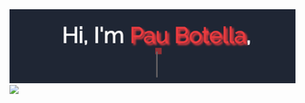 <img src="https://github.com/PauBotella/PauBotella/blob/main/Profile.gif"/>

<img height="180em" src="https://github-readme-stats.vercel.app/api/top-langs/ username=PauBotella&layout=compact&langs_count=7&theme=merko"/>
<!--
**PauBotella/PauBotella** is a ✨ _special_ ✨ repository because its `README.md` (this file) appears on your GitHub profile.

Here are some ideas to get you started:

- 🔭 I’m currently working on ...
- 🌱 I’m currently learning ...
- 👯 I’m looking to collaborate on ...
- 🤔 I’m looking for help with ...
- 💬 Ask me about ...
- 📫 How to reach me: ...
- 😄 Pronouns: ...
- ⚡ Fun fact: ...
-->
